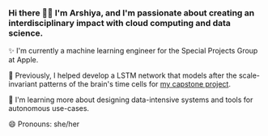 ### Hi there 👋🏾  I'm Arshiya, and I'm passionate about creating an interdisciplinary impact with cloud computing and data science.

<!--
**arshiyaansari/arshiyaansari** is a ✨ _special_ ✨ repository because its `README.md` (this file) appears on your GitHub profile.
-->

✨ I'm currently a machine learning engineer for the Special Projects Group at Apple.

🔭 Previously, I helped develop a LSTM network that models after the scale-invariant patterns of the brain's time cells for [my capstone project](https://github.com/gauvand/SIF_Capstone). 

🌱 I'm learning more about designing data-intensive systems and tools for autonomous use-cases.

😄 Pronouns: she/her
